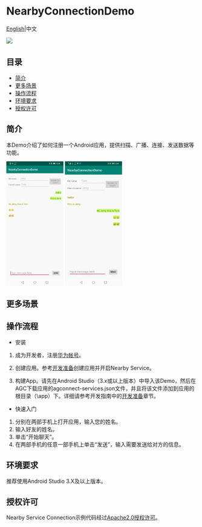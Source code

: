 # NearbyConnectionDemo
[English](https://github.com/HMS-Core/hms-nearby-demo/tree/master/NearbyConnection)|中文

[![](https://camo.githubusercontent.com/ce1c195eb2524e4e67a2e74bf6e9619555aa0913/68747470733a2f2f696d672e736869656c64732e696f2f62616467652f446f63732d686d736775696465732d627269676874677265656e)](https://developer.huawei.com/consumer/cn/doc/development/HMSCore-Guides/introduction-0000001050040566)

## 目录
 * [简介](#简介)
 * [更多场景](#更多场景)
 * [操作流程](#操作流程)
 * [环境要求](#环境要求)
 * [授权许可](#授权许可)

## 简介
本Demo介绍了如何注册一个Android应用，提供扫描、广播、连接、发送数据等功能。

<img src="result_1.jpg" width = 30% height = 30%>  <img src="result_2.jpg" width = 30% height = 30%>

## 更多场景

## 操作流程
* 安装
1. 成为开发者，注册[华为帐号](https://developer.huawei.com/consumer/cn/)。

2. 创建应用。参考[开发准备](https://developer.huawei.com/consumer/cn/doc/development/HMSCore-Guides/config-agc-0000001050040578)创建应用并开启Nearby Service。

3. 构建App。请先在Android Studio（3.x或以上版本）中导入该Demo，然后在AGC下载应用的agconnect-services.json文件，并且将该文件添加到应用的根目录（\app）下。详细请参考开发指南中的[开发准备](https://developer.huawei.com/consumer/cn/doc/development/HMSCore-Guides/config-agc-0000001050040578)章节。

* 快速入门
1. 分别在两部手机上打开应用，输入您的姓名。
2. 输入好友的姓名。
3. 单击“开始聊天”。
4. 在两部手机的任意一部手机上单击“发送”，输入需要发送给对方的信息。

## 环境要求
推荐使用Android Studio 3.X及以上版本。

## 授权许可
Nearby Service Connection示例代码经过[Apache2.0授权许可](http://www.apache.org/licenses/LICENSE-2.0)。
